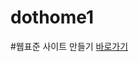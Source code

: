 # dothome1

#웹표준 사이트 만들기
<a href="https://webstoryboy.github.io/dothome1/webstandard/index.html">바로가기</a>
